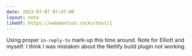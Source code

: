 ```yaml
---
date: 2023-07-07 07:47:00
layout: note
likeOf: https://webmention.rocks/test/1
---
```

Using proper `in-reply-to` mark-up this time around. Note for Elliott and myself: I think I was mistaken about the Netlify build plugin not working.